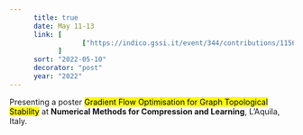 ```yaml
---
      title: true
      date: May 11-13
      link: [
                  ["https://indico.gssi.it/event/344/contributions/1156/", "poster"]
            ] 
      sort: "2022-05-10"
      decorator: "post"
      year: "2022" 
---
```



Presenting a poster <mark>Gradient Flow Optimisation for Graph Topological Stability</mark> at <b>Numerical Methods for Compression and Learning</b>, L’Aquila, Italy. 